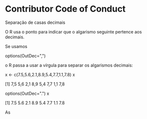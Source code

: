 # Contributor Code of Conduct

Separação de casas decimais

O R usa o ponto para indicar que o algarismo seguinte pertence aos decimais.

Se usamos


options(OutDec=",")

o R passa a usar a vírgula para separar os algarismos decimais:

x <- c(7.5,5.6,2.1,8.9,5.4,7.7,1.1,7.8)
x

[1] 7,5 5,6 2,1 8,9 5,4 7,7 1,1 7,8

options(OutDec=".")
x

[1] 7.5 5.6 2.1 8.9 5.4 7.7 1.1 7.8

As

